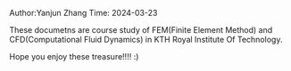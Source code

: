 Author:Yanjun Zhang
Time: 2024-03-23

These documetns are course study of FEM(Finite Element Method) and CFD(Computational Fluid Dynamics) in KTH Royal Institute Of Technology.

Hope you enjoy these treasure!!!! :)

